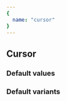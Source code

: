 ```yaml
---
{
  name: "cursor"
}
---
```


## Cursor

### Default values
<!-- defaults.values.start -->
<!-- defaults.values.end -->


### Default variants
<!-- defaults.variants.start -->
<!-- defaults.variants.end -->
